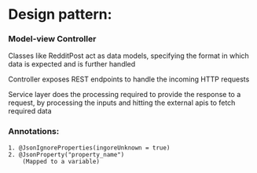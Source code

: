 # Design pattern:

### Model-view Controller
Classes like RedditPost act as data models, specifying the format in which data is expected and is further handled

Controller exposes REST endpoints to handle the incoming HTTP requests

Service layer does the processing required to provide the response to a request, by processing the inputs and hitting the external apis to fetch required data


### Annotations:
```aiignore
1. @JsonIgnoreProperties(ingoreUnknown = true)
2. @JsonProperty("property_name")
    (Mapped to a variable)

```

